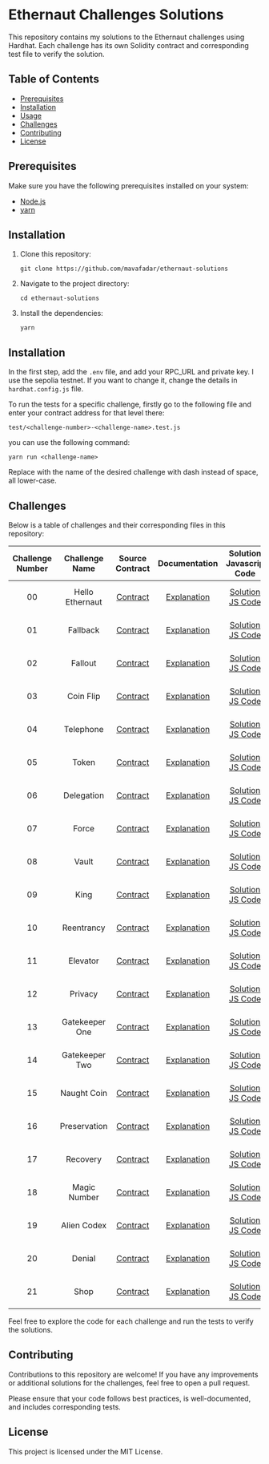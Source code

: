 # Ethernaut Challenges Solutions

This repository contains my solutions to the Ethernaut challenges using Hardhat. Each challenge has its own Solidity contract and corresponding test file to verify the solution.

## Table of Contents
- [Prerequisites](#prerequisites)
- [Installation](#installation)
- [Usage](#usage)
- [Challenges](#challenges)
- [Contributing](#contributing)
- [License](#license)

## Prerequisites

Make sure you have the following prerequisites installed on your system:
- [Node.js](https://nodejs.org)
- [yarn](https://yarnpkg.com/getting-started/install)

## Installation

1. Clone this repository:

   ```shell
   git clone https://github.com/mavafadar/ethernaut-solutions
   ```

2. Navigate to the project directory:
   
    ```shell
    cd ethernaut-solutions
    ```

3. Install the dependencies:

    ```shell
    yarn
    ```

## Installation

In the first step, add the `.env` file, and add your RPC_URL and private key. I use the sepolia testnet. If you want to change it,
change the details in `hardhat.config.js` file.

To run the tests for a specific challenge, firstly go to the following file and enter your contract address for that level there:

```shell
test/<challenge-number>-<challenge-name>.test.js
```


you can use the following command:

```shell
yarn run <challenge-name>
```

Replace <challenge-name> with the name of the desired challenge with dash instead of space, all lower-case.


## Challenges

Below is a table of challenges and their corresponding files in this repository:

| Challenge Number |  Challenge Name |                Source Contract               |                Documentation                |                Solution Javascrip Code                | Solution Solidity Code                                             |
|:----------------:|:---------------:|:--------------------------------------------:|:-------------------------------------------:|:-----------------------------------------------------:|:------------------------------------------------------------------:|
|        00        | Hello Ethernaut | [Contract](./contracts/00HelloEthernaut.sol) | [Explanation](./docs/00-hello-ethernaut.md) | [Solution JS Code](./test/00-hello-ethernaut.test.js) | [Solution Solidity Code](./contracts/00HelloEthernautSolution.sol) |
|        01        | Fallback        | [Contract](./contracts/01Fallback.sol)       | [Explanation](./docs/01-fallback.md)        | [Solution JS Code](./test/01-fallback.test.js)        | [Solution Solidity Code](./contracts/01FallbackSolution.sol)       |
|        02        | Fallout         | [Contract](./contracts/02Fallout.sol)        | [Explanation](./docs/02-fallout.md)         | [Solution JS Code](./test/02-fallout.test.js)         | [Solution Solidity Code](./contracts/02FalloutSolution.sol)        |
|        03        | Coin Flip       | [Contract](./contracts/03CoinFlip.sol)       | [Explanation](./docs/03-coin-flip.md)       | [Solution JS Code](./test/03-coin-flip.test.js)       | [Solution Solidity Code](./contracts/03CoinFlipSolution.sol)       |
|        04        | Telephone       | [Contract](./contracts/04Telephone.sol)      | [Explanation](./docs/04-telephone.md)       | [Solution JS Code](./test/04-telephone.test.js)       | [Solution Solidity Code](./contracts/04TelephoneSolution.sol)      |
|        05        | Token           | [Contract](./contracts/05Token.sol)          | [Explanation](./docs/05-token.md)           | [Solution JS Code](./test/05-token.test.js)           | [Solution Solidity Code](./contracts/05TokenSolution.sol)          |
|        06        | Delegation      | [Contract](./contracts/06Delegation.sol)     | [Explanation](./docs/06-delegation.md)      | [Solution JS Code](./test/06-delegation.test.js)      | [Solution Solidity Code](./contracts/06DelegationSolution.sol)     |
|        07        | Force           | [Contract](./contracts/07Force.sol)          | [Explanation](./docs/07-force.md)           | [Solution JS Code](./test/07-force.test.js)           | [Solution Solidity Code](./contracts/07ForceSolution.sol)          |
|        08        | Vault           | [Contract](./contracts/08Vault.sol)          | [Explanation](./docs/08-vault.md)           | [Solution JS Code](./test/08-vault.test.js)           | [Solution Solidity Code](./contracts/08VaultSolution.sol)          |
|        09        | King            | [Contract](./contracts/09King.sol)           | [Explanation](./docs/09-king.md)            | [Solution JS Code](./test/09-king.test.js)            | [Solution Solidity Code](./contracts/09KingSolution.sol)           |
|        10        | Reentrancy      | [Contract](./contracts/10Reentrancy.sol)     | [Explanation](./docs/10-reentrancy.md)      | [Solution JS Code](./test/10-reentrancy.test.js)      | [Solution Solidity Code](./contracts/10ReentrancySolution.sol)     |
|        11        | Elevator        | [Contract](./contracts/11Elevator.sol)       | [Explanation](./docs/11-elevator.md)        | [Solution JS Code](./test/11-elevator.test.js)        | [Solution Solidity Code](./contracts/11ElevatorSolution.sol)       |
|        12        | Privacy         | [Contract](./contracts/12Privacy.sol)        | [Explanation](./docs/12-privacy.md)         | [Solution JS Code](./test/12-privacy.test.js)         | [Solution Solidity Code](./contracts/12PrivacySolution.sol)        |
|        13        | Gatekeeper One  | [Contract](./contracts/13GatekeeperOne.sol)  | [Explanation](./docs/13-gatekeeper-one.md)  | [Solution JS Code](./test/13-gatekeeper-one.test.js)  | [Solution Solidity Code](./contracts/13GatekeeperOneSolution.sol)  |
|        14        | Gatekeeper Two  | [Contract](./contracts/14GatekeeperTwo.sol)  | [Explanation](./docs/14-gatekeeper-two.md)  | [Solution JS Code](./test/14-gatekeeper-two.test.js)  | [Solution Solidity Code](./contracts/14GatekeeperTwoSolution.sol)  |
|        15        | Naught Coin     | [Contract](./contracts/15NaughtCoin.sol)     | [Explanation](./docs/15-naught-coin.md)     | [Solution JS Code](./test/15-naught-coin.test.js)     | [Solution Solidity Code](./contracts/15NaughtCoinSolution.sol)     |
|        16        | Preservation    | [Contract](./contracts/16Preservation.sol)   | [Explanation](./docs/16-preservation.md)    | [Solution JS Code](./test/16-preservation.test.js)    | [Solution Solidity Code](./contracts/16PreservationSolution.sol)   |
|        17        | Recovery        | [Contract](./contracts/17Recovery.sol)       | [Explanation](./docs/17-recovery.md)        | [Solution JS Code](./test/17-recovery.test.js)        | [Solution Solidity Code](./contracts/17RecoverySolution.sol)       |
|        18        | Magic Number    | [Contract](./contracts/18MagicNumber.sol)    | [Explanation](./docs/18-magic-number.md)    | [Solution JS Code](./test/18-magic-number.test.js)    | [Solution Solidity Code](./contracts/18MagicNumberSolution.sol)    |
|        19        | Alien Codex     | [Contract](./contracts/19AlienCodex.sol)     | [Explanation](./docs/19-alien-codex.md)     | [Solution JS Code](./test/19-alien-codex.test.js)     | [Solution Solidity Code](./contracts/19AlienCodexSolution.sol)     |
|        20        | Denial          | [Contract](./contracts/20Denial.sol)         | [Explanation](./docs/20-denial.md)          | [Solution JS Code](./test/20-denial.test.js)          | [Solution Solidity Code](./contracts/20DenialSolution.sol)         |
|        21        | Shop            | [Contract](./contracts/21Shop.sol)           | [Explanation](./docs/21-shop.md)            | [Solution JS Code](./test/21-shop.test.js)            | [Solution Solidity Code](./contracts/21ShopSolution.sol)           |

Feel free to explore the code for each challenge and run the tests to verify the solutions.


## Contributing

Contributions to this repository are welcome! If you have any improvements or additional solutions for the challenges, feel free to open a pull request.

Please ensure that your code follows best practices, is well-documented, and includes corresponding tests.

## License

This project is licensed under the MIT License.
